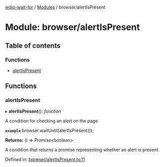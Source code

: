 [wdio-wait-for](../README.md) / [Modules](../modules.md) / browser/alertIsPresent

# Module: browser/alertIsPresent

## Table of contents

### Functions

- [alertIsPresent](browser_alertispresent.md#alertispresent)

## Functions

### alertIsPresent

▸ **alertIsPresent**(): *function*

A condition for checking an alert on the page

**`example`** 
browser.waitUntil(alertIsPresent());

**Returns:** () => *Promise*<boolean\>

A condition that returns a promise
    representing whether an alert is present.

Defined in: [browser/alertIsPresent.ts:11](https://github.com/webdriverio/wdio-wait-for/blob/074de0f/src/browser/alertIsPresent.ts#L11)
